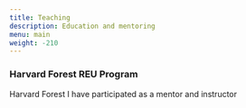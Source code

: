 ```yaml
---
title: Teaching
description: Education and mentoring
menu: main
weight: -210
---
```


### Harvard Forest REU Program

Harvard Forest I have participated as a mentor and instructor 
